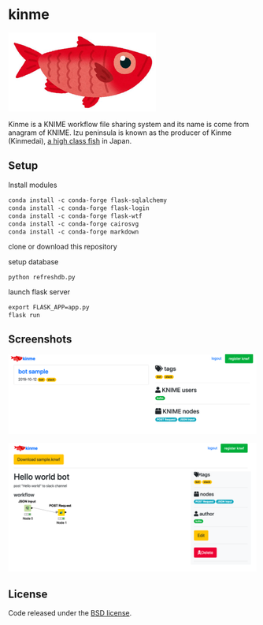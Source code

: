 # kinme

![kinme](images/kinme.png)

Kinme is a KNIME workflow file sharing system and its name is come from anagram of KNIME. Izu peninsula is known as the producer of Kinme (Kinmedai), [a high class fish](https://www.thesushigeek.com/the-sushi-geek/2016/01/17/kinmedai-%E9%87%91%E7%9B%AE%E9%AF%9B-splendid-alfonsino    ) in Japan.

## Setup

Install modules

    conda install -c conda-forge flask-sqlalchemy
    conda install -c conda-forge flask-login
    conda install -c conda-forge flask-wtf
    conda install -c conda-forge cairosvg
    conda install -c conda-forge markdown

clone or download this repository

setup database

    python refreshdb.py

launch flask server

    export FLASK_APP=app.py
    flask run

## Screenshots

![index](images/index.png)

![workflow](images/wf.png)

## License

Code released under the [BSD license](LICENSE).